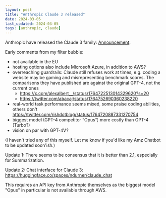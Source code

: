 ```yaml
---
layout: post
title: "Anthropic Claude 3 released"
date: 2024-03-05
last_updated: 2024-03-05
tags: [anthropic, claude]
---
```


Anthropic have released the Claude 3 family:
[Announcement](https://www.anthropic.com/news/claude-3-family).

Early comments from my filter bubble:
* not available in the EU
* hosting options also include Microsoft Azure, in addition to AWS?
* overreaching guardrails: Claude still refuses work at times, e.g. coding a website
may be gaming and misrepresenting benchmark scores. The comparisons they have published are against the original GPT-4, not the current ones
    * https://x.com/alexalbert__/status/1764722513014329620?s=20
    * https://twitter.com/abacaj/status/1764752690360238220
* real-world task performance seems mixed, some praise coding abilities, others don't
    https://twitter.com/rishdotblog/status/1764720887331270754
* biggest model (GPT-4 competitor “Opus”) more costly than GPT-4 (Turbo?)
* vision on par with GPT-4V?

(I haven't tried any of this myself. Let me know if you'd like my Amz Chatbot to be updated soon'ish.)

Update 1: There seems to be consensus that it is better than 2.1, especially for Summarization.

Update 2: Chat interface for Claude 3: https://huggingface.co/spaces/ndurner/claude_chat
 
This requires an API key from Anthropic themselves as the biggest model "Opus" in particular is not available through AWS.